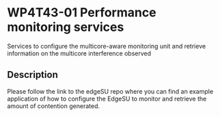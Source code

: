 # WP4T43-01 Performance monitoring services

Services to configure the multicore-aware monitoring unit and retrieve information on the multicore interference observed

## Description

Please follow the link to the edgeSU repo where you can find an example application of how to configure the EdgeSU to monitor and retrieve the amount 
of contention generated.
